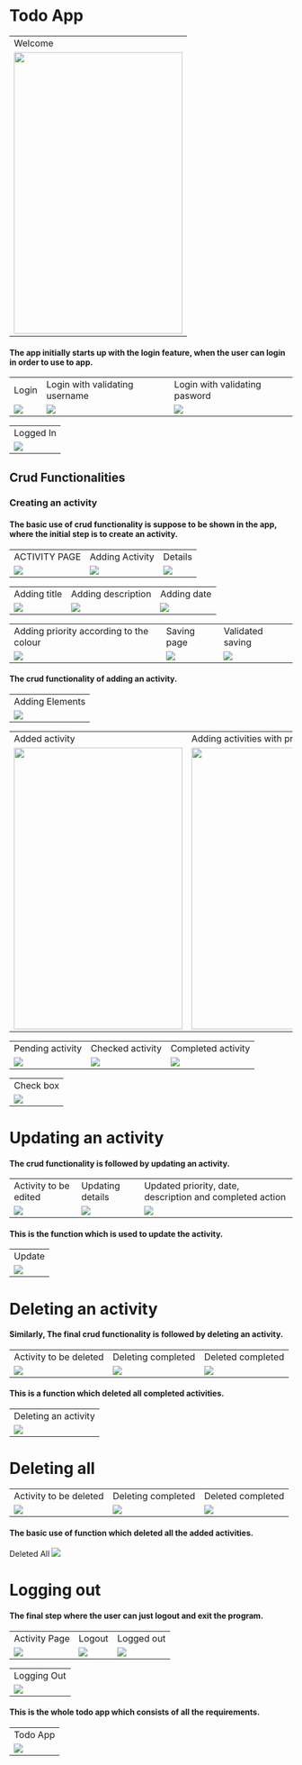 # Todo App

<table>
<tr>
<td>Welcome</td>
</tr>
<tr>
<td><img src="app/src/main/res/drawable/welcome.png" width="300" height="500"> </td>
</tr>
</table>

#### The app initially starts up with the login feature, when the user can login in order to use to app.
<table>
<tr>
<td>Login </td>	
<td>Login with validating username</td>
<td>Login with validating pasword</td>
</tr>
<tr>
<td><img src="app/src/main/res/drawable/loginmain.png"></td>	
<td><img src="app/src/main/res/drawable/login2.png"></td>
<td><img src="app/src/main/res/drawable/login1.png"></td>
</tr>
</table>

<table>
<tr>
<td>Logged In</td>
</tr>
<tr>
<td><img src="app/src/main/res/drawable/login.gif"></td>
</tr>
</table>


## Crud Functionalities 
### Creating an activity
#### The basic use of crud functionality is suppose to be shown in the app, where the initial step is to create an activity.
<table>
<tr>
<td>ACTIVITY PAGE</td>
<td>Adding Activity</td>
<td>Details</td>
</tr>
<tr>
<td><img src="app/src/main/res/drawable/activity.png" > </td>
<td><img src="app/src/main/res/drawable/activityadd.png" > </td>
<td><img src="app/src/main/res/drawable/details.png" > </td>
</tr>
</table>

<table>
<tr>
<td>Adding title </td>
<td>Adding description </td>
<td>Adding date </td>
</tr>
<tr>
<td><img src="app/src/main/res/drawable/activity1.png" > </td>
<td><img src="app/src/main/res/drawable/activity2.png" > </td>
<td><img src="app/src/main/res/drawable/activity3.png" > </td>
</tr>
</table>

<table>
<tr>
<td>Adding priority according to the colour</td>
<td>Saving page</td>
<td>Validated saving</td>
</tr>
<tr>
<td><img src="app/src/main/res/drawable/activity4.png" > </td>
<td><img src="app/src/main/res/drawable/activity5.png" > </td>
<td><img src="app/src/main/res/drawable/validation.png" > </td>
</tr>
</table>

#### The crud functionality of adding an activity.
<table>
<tr>
<td>Adding Elements</td>
</tr>
<tr>
<td><img src="app/src/main/res/drawable/add.gif"></td>
</tr>
</table>

<table>
<tr>
<td>Added activity</td>
<td>Adding activities with priorities</td>
</tr>
<tr>
<td><img src="app/src/main/res/drawable/mainpage.png" width="300" height="500"> </td>
<td><img src="app/src/main/res/drawable/mainpage1.png" width="300" height="500"> </td>
</tr>
</table>

<table>
<tr>

<td>Pending activity</td>
<td>Checked activity</td>
<td>Completed activity</td>
</tr>
<tr>
<td><img src="app/src/main/res/drawable/mainpage1.png" > </td>
<td><img src="app/src/main/res/drawable/checked.png" > </td>
<td><img src="app/src/main/res/drawable/completed.png" > </td>
</tr>
</table>
 

<table>
<tr>
<td>Check box</td>
</tr>
<tr>
<td><img src="app/src/main/res/drawable/check.gif"></td>
</tr>
</table>



# Updating an activity
#### The crud functionality is followed by updating an activity.
<table>
<tr>
<td>Activity to be edited</td>
<td>Updating details</td>
<td>Updated priority, date, description and completed action</td>
</tr>
<tr>
<td><img src="app/src/main/res/drawable/update.png" > </td>
<td><img src="app/src/main/res/drawable/update1.png" > </td>
<td><img src="app/src/main/res/drawable/update2.png" > </td>
</tr>
</table>

#### This is the function which is used to update the activity.
<table>
<tr>
<td>Update</td>
</tr>
<tr>
<td><img src="app/src/main/res/drawable/update.gif"></td>
</tr>
</table>



# Deleting an activity
#### Similarly, The final crud functionality is followed by deleting an activity.
<table>
<tr>
<td>Activity to be deleted</td>
<td>Deleting completed</td>
<td>Deleted completed</td>
</tr>
<tr>
<td><img src="app/src/main/res/drawable/delete.png" > </td>
<td><img src="app/src/main/res/drawable/delete1.png" > </td>
<td><img src="app/src/main/res/drawable/delete2.png" > </td>
</tr>
</table>

#### This is a function which deleted all completed activities.
<table>
<tr>
<td>Deleting an activity</td>
</tr>
<tr>
<td><img src="app/src/main/res/drawable/delete.gif"></td>
</tr>
</table>

# Deleting all
<table>
<tr>
<td>Activity to be deleted</td>
<td>Deleting completed</td>
<td>Deleted completed</td>
</tr>
<tr>
<td><img src="app/src/main/res/drawable/delete3.png" > </td>
<td><img src="app/src/main/res/drawable/delete4.png" > </td>
<td><img src="app/src/main/res/drawable/delete5.png" > </td>
</tr>
</table>

#### The basic use of function which deleted all the added activities.
<tr>
<td>Deleted All</td>
</tr>
<tr>
<td><img src="app/src/main/res/drawable/delete1.gif"></td>
</tr>
</table>


# Logging out
#### The final step where the user can just logout and exit the program.
<table>
<tr>
<td>Activity Page</td>
<td>Logout</td>
<td>Logged out</td>
</tr>
<tr>
<td><img src="app/src/main/res/drawable/page.png" > </td>
<td><img src="app/src/main/res/drawable/logout1.png" > </td>
<td><img src="app/src/main/res/drawable/logout2.png" > </td>
</tr>
</table>

<table>
<tr>
<td>Logging Out</td>
</tr>
<tr>
<td><img src="app/src/main/res/drawable/logout.gif"></td>
</tr>
</table>

#### This is the whole todo app which consists of all the requirements.
<table>
<tr>
<td>Todo App</td>
</tr>
<tr>
<td><img src="app/src/main/res/drawable/todo.gif"></td>
</tr>
</table>